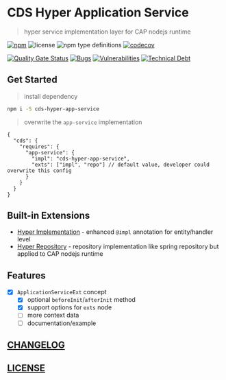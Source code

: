 # CDS Hyper Application Service

> hyper service implementation layer for CAP nodejs runtime

[![npm](https://img.shields.io/npm/v/cds-hyper-app-service)](https://www.npmjs.com/package/cds-hyper-app-service)
![license](https://img.shields.io/npm/l/cds-hyper-app-service)
![npm type definitions](https://img.shields.io/npm/types/cds-hyper-app-service)
[![codecov](https://codecov.io/gh/Soontao/cds-hyper-app-service/branch/main/graph/badge.svg?token=Q2YdgKmU2r)](https://codecov.io/gh/Soontao/cds-hyper-app-service)

[![Quality Gate Status](https://sonarcloud.io/api/project_badges/measure?project=Soontao_cds-hyper-app-service&metric=alert_status)](https://sonarcloud.io/summary/new_code?id=Soontao_cds-hyper-app-service)
[![Bugs](https://sonarcloud.io/api/project_badges/measure?project=Soontao_cds-hyper-app-service&metric=bugs)](https://sonarcloud.io/summary/new_code?id=Soontao_cds-hyper-app-service)
[![Vulnerabilities](https://sonarcloud.io/api/project_badges/measure?project=Soontao_cds-hyper-app-service&metric=vulnerabilities)](https://sonarcloud.io/summary/new_code?id=Soontao_cds-hyper-app-service)
[![Technical Debt](https://sonarcloud.io/api/project_badges/measure?project=Soontao_cds-hyper-app-service&metric=sqale_index)](https://sonarcloud.io/summary/new_code?id=Soontao_cds-hyper-app-service)

## Get Started

> install dependency

```bash
npm i -S cds-hyper-app-service
```

> overwrite the `app-service` implementation

```json5
{
  "cds": {
    "requires": {
      "app-service": {
        "impl": "cds-hyper-app-service",
        "exts": ["impl", "repo"] // default value, developer could overwrite this config
      }
    }
  }
}
```

## Built-in Extensions

- [Hyper Implementation](./src/extension/impl/README.md) - enhanced `@impl` annotation for entity/handler level
- [Hyper Repository](./src//extension/repo/README.md) - repository implementation like spring repository but applied to CAP nodejs runtime

## Features

- [x] `ApplicationServiceExt` concept
  - [x] optional `beforeInit`/`afterInit` method
  - [x] support options for `exts` node
  - [ ] more context data
  - [ ] documentation/example

## [CHANGELOG](./CHANGELOG.md)

## [LICENSE](./LICENSE)
